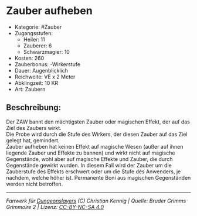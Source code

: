 # Zauber aufheben  
- Kategorie: #Zauber  
- Zugangsstufen:  
  - Heiler: 11  
  - Zauberer: 6  
  - Schwarzmagier: 10  
- Kosten: 260  
- Zauberbonus: -Wirkerstufe  
- Dauer: Augenblicklich  
- Reichweite: VE x 2 Meter  
- Abklingzeit: 10 KR  
- Art: Zaubern     

## Beschreibung:
Der ZAW bannt den mächtigsten Zauber oder magischen Effekt, der auf das Ziel des Zaubers wirkt.<br>Die Probe wird durch die Stufe des Wirkers, der diesen Zauber auf das Ziel gelegt hat, gemindert.<br>Zauber aufheben hat keinen Effekt auf magische Wesen (außer auf ihnen liegende Zauber und Effekte zu bannen) und wirkt nicht auf magische Gegenstände, wohl aber auf magische Effekte und Zauber, die durch Gegenstände gewirkt wurden. In diesem Fall wird der Zauber um die Zauberstufe des Effekts erschwert oder um die Stufe des Anwenders, je nachdem, welche höher ist. Permanente Boni aus magischen Gegenständen werden nicht betroffen.


___
*Fanwerk für [Dungeonslayers](https://www.dungeonslayers.net/) (C) Christian Kennig | Quelle: Bruder Grimms Grimmoire 2 | Lizenz: [CC-BY-NC-SA 4.0](https://creativecommons.org/licenses/by-nc-sa/4.0/deed.de)*